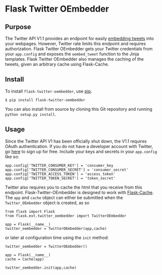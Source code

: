 Flask Twitter OEmbedder
=======================

Purpose
-------

The Twitter API V1.1 provides an endpoint for easily [embedding tweets](https://dev.twitter.com/docs/api/1.1/get/statuses/oembed) into your webpages. However, Twitter rate limits this endpoint and requires authorization. Flask Twitter OEmbedder gets your Twitter credentials from your `app.config` and exposes the `oembed_tweet` function to the Jinja templates. Flask Twitter OEmbedder also manages the caching of the tweets, given an arbitrary cache using Flask-Cache.

Install
-------

To install `flask-twitter-oembedder`, use [pip](http://pip.readthedocs.org/en/latest/).

    $ pip install flask-twitter-oembedder

You can also install from source by cloning this Git repository and running `python setup.py install`.

Usage
-----

Since the Twitter API V1 has been officially shut down, the V1.1 requires OAuth authentication. If you do not have a developer account with Twitter, go [here](https://dev.twitter.com/) to sign up for free.  Include your keys and secrets in your `app.config` like so:

    app.config['TWITTER_CONSUMER_KEY'] = 'consumer_key
    app.config['TWITTER_CONSUMER_SECRET'] = 'consumer_secret'
    app.config['TWITTER_ACCESS_TOKEN'] = 'access_token'
    app.config['TWITTER_TOKEN_SECRET'] = 'token_secret'

Twitter also requires you to cache the html that you receive from this endpoint. Flask-Twitter-OEmbedder is designed to work with [Flask-Cache](http://pythonhosted.org/Flask-Cache/). The `app` and `cache` object can either be submitted when the `Twitter_OEmbedder` object is created, as so

    from flask import Flask
    from flask.ext.twitter_oembedder import TwitterOEmbedder
    
    app = Flask(__name__)
    twitter_oembedder = TwitterOEmbedder(app,cache)

or later at configuration time using the `init` method:

    twitter_oembedder = TwitterOEmbedder()
    
    app = Flask(__name__)
    cache = Cache(app)
    
    twitter_oembedder.init(app,cache)

